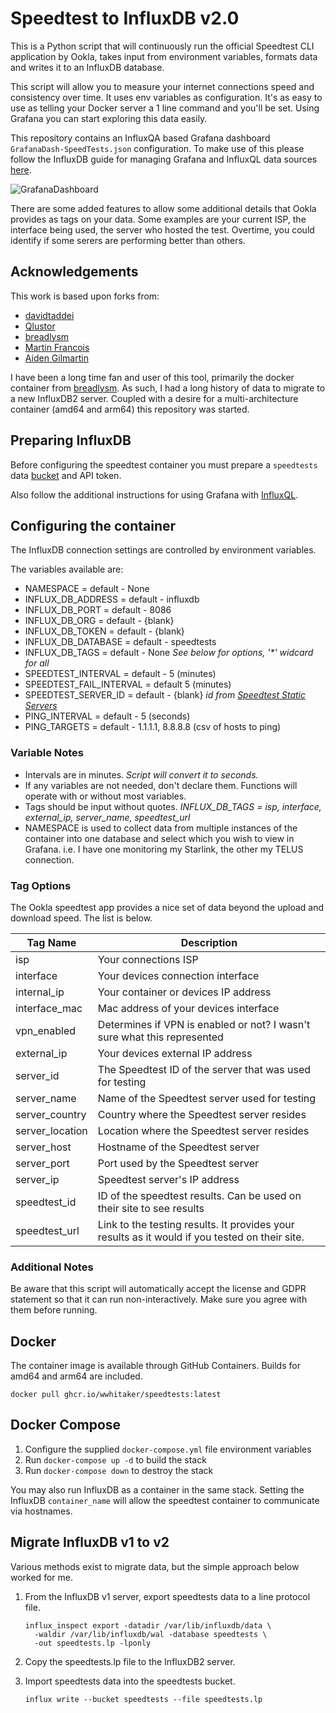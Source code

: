 # Speedtest to InfluxDB v2.0

This is a Python script that will continuously run the official Speedtest CLI application by Ookla, takes input from environment variables, formats data and writes it to an InfluxDB database.

This script will allow you to measure your internet connections speed and consistency over time. It uses env variables as configuration. It's as easy to use as telling your Docker server a 1 line command and you'll be set. Using Grafana you can start exploring this data easily.

This repository contains an InfluxQA based Grafana dashboard `GrafanaDash-SpeedTests.json` configuration. To make use of this please follow the InfluxDB guide for managing Grafana and InfluxQL data sources [here](https://docs.influxdata.com/influxdb/v2.0/tools/grafana/?t=InfluxQL).

![GrafanaDashboard](https://user-images.githubusercontent.com/945191/105287048-46f52a80-5b6c-11eb-9e57-038d63b67efb.png)

There are some added features to allow some additional details that Ookla provides as tags on your data. Some examples are your current ISP, the interface being used, the server who hosted the test. Overtime, you could identify if some serers are performing better than others.

## Acknowledgements

This work is based upon forks from:

- [davidtaddei](https://github.com/davidtaddei/speedtest_ookla-to-influxdbv2)
- [Qlustor](https://github.com/qlustor/speedtest_ookla-to-influxdb)
- [breadlysm](https://github.com/breadlysm/speedtest-to-influxdb)
- [Martin Francois](https://github.com/martinfrancois/speedtest-to-influxdb)
- [Aiden Gilmartin](https://github.com/aidengilmartin/speedtest-to-influxdb)

I have been a long time fan and user of this tool, primarily the docker container from [breadlysm](https://github.com/breadlysm/speedtest-to-influxdb).  As such, I had a long history of data to migrate to a new InfluxDB2 server.  Coupled with a desire for a multi-architecture container (amd64 and arm64) this repository was started.

## Preparing InfluxDB

Before configuring the speedtest container you must prepare a `speedtests` data [bucket](https://docs.influxdata.com/influxdb/v2.0/organizations/buckets/create-bucket/) and API token.

Also follow the additional instructions for using Grafana with [InfluxQL](https://docs.influxdata.com/influxdb/v2.0/tools/grafana/?t=InfluxQL).

## Configuring the container

The InfluxDB connection settings are controlled by environment variables.

The variables available are:

- NAMESPACE = default - None
- INFLUX_DB_ADDRESS = default - influxdb
- INFLUX_DB_PORT = default - 8086
- INFLUX_DB_ORG = default - {blank}
- INFLUX_DB_TOKEN = default - {blank}
- INFLUX_DB_DATABASE = default - speedtests
- INFLUX_DB_TAGS = default - None *See below for options, '\*' widcard for all*
- SPEEDTEST_INTERVAL = default - 5 (minutes)
- SPEEDTEST_FAIL_INTERVAL = default 5 (minutes)
- SPEEDTEST_SERVER_ID = default - {blank} *id from [Speedtest Static Servers](https://c.speedtest.net/speedtest-servers-static.php)*
- PING_INTERVAL = default - 5 (seconds)
- PING_TARGETS = default - 1.1.1.1, 8.8.8.8 (csv of hosts to ping)

### Variable Notes

- Intervals are in minutes. *Script will convert it to seconds.*
- If any variables are not needed, don't declare them. Functions will operate with or without most variables.
- Tags should be input without quotes. *INFLUX_DB_TAGS = isp, interface, external_ip, server_name, speedtest_url*
- NAMESPACE is used to collect data from multiple instances of the container into one database and select which you wish to view in Grafana. i.e. I have one monitoring my Starlink, the other my TELUS connection.

### Tag Options

The Ookla speedtest app provides a nice set of data beyond the upload and download speed. The list is below.

| Tag Name  | Description  |
|- |- |
| isp  | Your connections ISP  |
| interface  | Your devices connection interface  |
| internal_ip  | Your container or devices IP address  |
| interface_mac  | Mac address of your devices interface  |
| vpn_enabled  | Determines if VPN is enabled or not? I wasn't sure what this represented  |
| external_ip  | Your devices external IP address  |
| server_id  | The Speedtest ID of the server that  was used for testing  |
| server_name  | Name of the Speedtest server used  for testing  |
| server_country  | Country where the Speedtest server  resides  |
| server_location | Location where the Speedtest server  resides  |
| server_host  | Hostname of the Speedtest server  |
| server_port  | Port used by the Speedtest server  |
| server_ip  | Speedtest server's IP address  |
| speedtest_id  | ID of the speedtest results. Can be  used on their site to see results  |
| speedtest_url  | Link to the testing results. It provides your results as it would if you tested on their site.   |

### Additional Notes

Be aware that this script will automatically accept the license and GDPR statement so that it can run non-interactively. Make sure you agree with them before running.

## Docker

The container image is available through GitHub Containers.  Builds for amd64 and arm64 are included.

```shell
docker pull ghcr.io/wwhitaker/speedtests:latest
```

## Docker Compose

1. Configure the supplied `docker-compose.yml` file environment variables
2. Run `docker-compose up -d` to build the stack
3. Run `docker-compose down` to destroy the stack

You may also run InfluxDB as a container in the same stack. Setting the InfluxDB `container_name` will allow the speedtest container to communicate via hostnames.

## Migrate InfluxDB v1 to v2

Various methods exist to migrate data, but the simple approach below worked for me.

1. From the InfluxDB v1 server, export speedtests data to a line protocol file.

    ```shell
    influx_inspect export -datadir /var/lib/influxdb/data \
      -waldir /var/lib/influxdb/wal -database speedtests \
      -out speedtests.lp -lponly
    ```

2. Copy the speedtests.lp file to the InfluxDB2 server.
3. Import speedtests data into the speedtests bucket.

    ```shell
    influx write --bucket speedtests --file speedtests.lp
    ```
